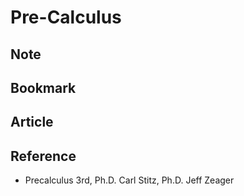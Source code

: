 # Pre-Calculus

## Note


## Bookmark


## Article


## Reference
- Precalculus 3rd, Ph.D. Carl Stitz, Ph.D. Jeff Zeager
